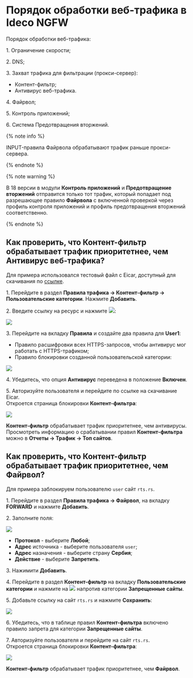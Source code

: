 # Порядок обработки веб-трафика в Ideco NGFW

Порядок обработки веб-трафика:

1\. Ограничение скорости;

2\. DNS;

3\. Захват трафика для фильтрации (прокси-сервер):

* Контент-фильтр;
* Антивирус веб-трафика.

4\. Файрвол;

5\. Контроль приложений;

6\. Система Предотвращения вторжений.

{% note info %}

INPUT-правила Файрвола обрабатывают трафик раньше прокси-сервера.

{% endnote %}

{% note warning %}

В 18 версии в модули **Контроль приложений** и **Предотвращение вторжений** отправится только тот трафик, который попадает под разрешающее правило **Файрвола** с включенной проверкой через профиль контроля приложений и профиль предотвращения вторжений соответственно.

{% endnote %}

## Как проверить, что Контент-фильтр обрабатывает трафик приоритетнее, чем Антивирус веб-трафика?

Для примера использовался тестовый файл с Eicar, доступный для скачивания по [ссылке](https://secure.eicar.org/eicar.com.txt).

1\. Перейдите в раздел **Правила трафика -> Контент-фильтр -> Пользовательские категории**. Нажмите **Добавить**.

2\. Введите ссылку на ресурс и нажмите ![](../../../_images/icon-add.png):

![](../../../_images/content-filter14.png)

3\. Перейдите на вкладку **Правила** и создайте два правила для **User1**:

* Правило расшифровки всех HTTPS-запросов, чтобы антивирус мог работать с HTTPS-трафиком;
* Правило блокировки созданной пользовательской категории:

![](../../../_images/content-filter15.png)

4\. Убедитесь, что опция **Антивирус** переведена в положение **Включен**.

5\. Авторизуйте пользователя и перейдите по ссылке на скачивание Eicar.\
Откроется страница блокировки **Контент-фильтра**:

![](../../../_images/processing-order.png)

**Контент-фильтр** обрабатывает трафик приоритетнее, чем антивирусы. Просмотреть информацию о срабатывании правил **Контент-фильтра** можно в **Отчеты -> Трафик -> Топ сайтов**.

## Как проверить, что Контент-фильтр обрабатывает трафик приоритетнее, чем Файрвол?

Для примера заблокируем пользователю `user` сайт `rts.rs`.

1\. Перейдите в раздел **Правила трафика -> Файрвол**, на вкладку **FORWARD** и нажмите **Добавить**.

2\. Заполните поля:

![](../../../_images/firewall45.png)

* **Протокол** - выберите **Любой**;
* **Адрес** источника - выберите пользователя `user`;
* **Адрес** назначения - выберите страну **Сербия**;
* **Действие** - выберите **Запретить**.

3\. Нажимити **Добавить**.

4\. Перейдите в раздел **Контент-фильтр** на вкладку **Пользовательские категории** и нажмите на ![](../../../_images/icon-edit.png) напротив категории **Запрещенные сайты**.

5\. Добавьте ссылку на сайт `rts.rs` и нажмите **Сохранить**:

![](../../../_images/content-filter29.png)

6\. Убедитесь, что в таблице правил **Контент-фильтра** включено правило запрета для категории **Запрещенные сайты**.

7\. Авторизуйте пользователя и перейдите на сайт `rts.rs`.\
Откроется страница блокировки **Контент-фильтра**:

![](../../../_images/processing-order1.png)

**Контент-фильтр** обрабатывает трафик приоритетнее, чем **Файрвол**.